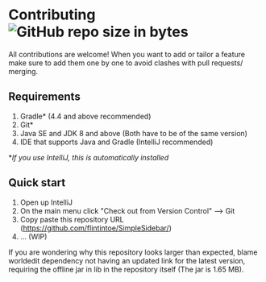 # Contributing &nbsp; &nbsp; &nbsp; ![GitHub repo size in bytes](https://img.shields.io/github/repo-size/flintintoe/SimpleSidebar.svg?style=flat-square)

All contributions are welcome! When you want to add or tailor a feature make sure to add them one by one to avoid clashes with pull requests/ merging.

## Requirements
1. Gradle* (4.4 and above recommended)
2. Git*
3. Java SE and JDK 8 and above (Both have to be of the same version)
4. IDE that supports Java and Gradle (IntelliJ recommended)

\**If you use IntelliJ, this is automatically installed*
## Quick start
1. Open up IntelliJ
2. On the main menu click "Check out from Version Control" --> Git
3. Copy paste this repository URL (https://github.com/flintintoe/SimpleSidebar/)
4. ... (WIP)

If you are wondering why this repository looks larger than expected, blame worldedit dependency not having an updated link for the latest version, requiring the offline jar in lib in the repository itself (The jar is 1.65 MB).
